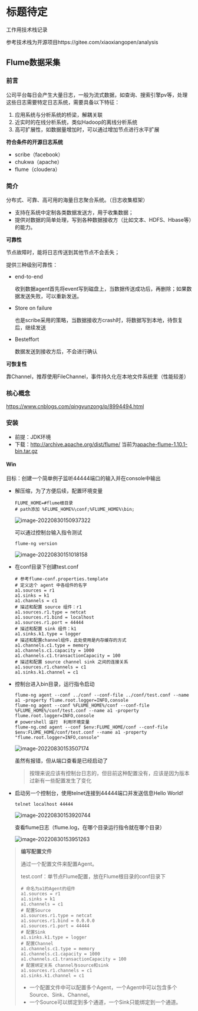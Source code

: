 # 标题待定

工作用技术栈记录

参考技术栈为开源项目https://gitee.com/xiaoxiangopen/analysis

## Flume数据采集

### 前言

公司平台每日会产生大量日志，一般为流式数据，如查询、搜索引擎pv等，处理这些日志需要特定日志系统，需要具备以下特征：

1. 应用系统与分析系统的桥梁，解耦关联
2. 近实时的在线分析系统，类似Hadoop的离线分析系统
3. 高可扩展性，如数据量增加时，可以通过增加节点进行水平扩展

**符合条件的开源日志系统**

- scribe（facebook）
- chukwa（apache）
- flume（cloudera）

### 简介

分布式、可靠、高可用的海量日志聚合系统。（日志收集框架）

- 支持在系统中定制各类数据发送方，用于收集数据；
- 提供对数据的简单处理，写到各种数据接收方（比如文本、HDFS、Hbase等）的能力。

**可靠性**

节点故障时，能将日志传送到其他节点不会丢失；

提供三种级别可靠性：

- end-to-end 

  收到数据agent首先将event写到磁盘上，当数据传送成功后，再删除；如果数据发送失败，可以重新发送。

- Store on failure 

  也是scribe采用的策略，当数据接收方crash时，将数据写到本地，待恢复后，继续发送

- Besteffort 

  数据发送到接收方后，不会进行确认

**可恢复性**

靠Channel，推荐使用FileChannel，事件持久化在本地文件系统里（性能较差）



### 核心概念

https://www.cnblogs.com/qingyunzong/p/8994494.html



### 安装

- 前提：JDK环境
- 下载：http://archive.apache.org/dist/flume/ 当前为[apache-flume-1.10.1-bin.tar.gz](http://www.apache.org/dyn/closer.lua/flume/1.10.1/apache-flume-1.10.1-bin.tar.gz)

#### Win

目标：创建一个简单例子监听44444端口的输入并在console中输出

- 解压缩，为了方便后续，配置环境变量

  ```shell
  FLUME_HOME=#flume根目录
  # path添加 %FLUME_HOME%\conf;%FLUME_HOME%\bin;
  ```

  ![image-20220830150937322](https://strangest.oss-cn-shanghai.aliyuncs.com/markdown/202208301509346.png)

  可以通过控制台输入指令测试

  ```shell
  flume-ng version
  ```

  ![image-20220830151018158](https://strangest.oss-cn-shanghai.aliyuncs.com/markdown/202208301510183.png)

- 在conf目录下创建test.conf

  ```properties
  # 参考flume-conf.properties.template
  # 定义这个 agent 中各组件的名字 
  a1.sources = r1 
  a1.sinks = k1 
  a1.channels = c1 
  # 描述和配置 source 组件：r1 
  a1.sources.r1.type = netcat 
  a1.sources.r1.bind = localhost 
  a1.sources.r1.port = 44444 
  # 描述和配置 sink 组件：k1 
  a1.sinks.k1.type = logger 
  # 描述和配置channel组件，此处使用是内存缓存的方式 
  a1.channels.c1.type = memory 
  a1.channels.c1.capacity = 1000 
  a1.channels.c1.transactionCapacity = 100 
  # 描述和配置 source channel sink 之间的连接关系 
  a1.sources.r1.channels = c1 
  a1.sinks.k1.channel = c1 
  ```

- 控制台进入bin目录，运行指令启动

  ```shell
  flume-ng agent --conf ../conf --conf-file ../conf/test.conf --name a1 -property flume.root.logger=INFO,console
  flume-ng agent --conf %FLUME_HOME%/conf --conf-file %FLUME_HOME%/conf/test.conf --name a1 -property flume.root.logger=INFO,console
  # powershell 运行  利用环境变量
  flume-ng.cmd agent --conf $env:FLUME_HOME/conf --conf-file $env:FLUME_HOME/conf/test.conf --name a1 -property "flume.root.logger=INFO,console"
  ```

  ![image-20220830153507174](https://strangest.oss-cn-shanghai.aliyuncs.com/markdown/202208301535200.png)

  虽然有报错，但从端口查看是已经启动了

  > 按理来说应该有控制台日志的，但目前这种配置没有，应该是因为版本过新有一些配置发生了变化
  >
  > 

- 启动另一个控制台，使用telnet连接到44444端口并发送信息Hello World!

  ```shell
  telnet localhost 44444
  ```

  ![image-20220830153920744](https://strangest.oss-cn-shanghai.aliyuncs.com/markdown/202208301539764.png)

  查看flume日志（flume.log，在哪个目录运行指令就在哪个目录）

  ![image-20220830153951263](https://strangest.oss-cn-shanghai.aliyuncs.com/markdown/202208301539290.png)



> **编写配置文件**
>
> 通过一个配置文件来配置Agent。
>
>  test.conf：单节点Flume配置，放在Flume根目录的conf目录下
>
> ```shell
> # 命名为a1的Agent的组件
> a1.sources = r1
> a1.sinks = k1
> a1.channels = c1
> # 配置Source
> a1.sources.r1.type = netcat
> a1.sources.r1.bind = 0.0.0.0
> a1.sources.r1.port = 44444
> # 配置Sink
> a1.sinks.k1.type = logger
> # 配置Channel
> a1.channels.c1.type = memory
> a1.channels.c1.capacity = 1000
> a1.channels.c1.transactionCapacity = 100
> # 配置绑定关系 channel与source和sink
> a1.sources.r1.channels = c1
> a1.sinks.k1.channel = c1
> ```
>
> - 一个配置文件中可以配置多个Agent，一个Agent中可以包含多个Source、Sink、Channel。
> - 一个Source可以绑定到多个通道，一个Sink只能绑定到一个通道。
